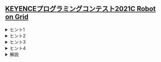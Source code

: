 <!--
author: HARADA Kento
-->
## [KEYENCEプログラミングコンテスト2021C Robot on Grid](https://atcoder.jp/contests/keyence2021/tasks/keyence2021_c)

<details><summary> ヒント1 </summary>

もしも空白マスが無い場合、どのような解法で解けるでしょうか。

</details>

<details><summary> ヒント2 </summary>

空白マスがある場合は、同じ経路が答えに複数回加算されます。ある経路が答えに何回加算されるか考えましょう。

</details>

<details><summary> ヒント3 </summary>

各経路は、「そのような移動が可能な書き込み方の総数」分だけ答えに加算されます。これを求めるにはどのような情報が必要でしょうか。

</details>

<details><summary> ヒント4 </summary>

$\mathrm{\Theta}(HW(H+W))$ の解法を考え、それを高速化してみましょう。

</details>

<details><summary> 解説 </summary>

もしも空白マスが無い場合は、DPで解くことができます（有名問題です）。
今回解きたい問題はこの有名問題を含んでいるため、似た解法が使えないか考えます。  
これは、「解きたい問題が有名問題を含んでいるとき、それと同様の解法が使えないか考える」という典型テクニックです。[この考え方を使う問題の例](https://atcoder.jp/contests/arc159/tasks/arc159_d)

マスへの書き込み方全てに対してDPで経路数を求めていると時間が足りません。  
そこで、「ある $(1,1)$ から $(H,W)$ までの経路について、そのような移動が可能な書き込み方の総数」を全ての経路について求め、足し合わせることを考えましょう。これは主客転倒と呼ばれる典型テクニックです。

ある経路に注目するとき、その経路で移動が可能な書き込み方の総数を計算するためには「その経路に含まれる空白マスの個数」が分かれば良いです。  
通った経路に含まれる空白マスを $t$ 個とすると、その経路で移動が可能な書き込み方の総数は $2^t \times 3^{HW-K-t}$ 通りです。これは、通った空白マスへの書き込み方が2通り、通っていない空白マスへが書き込み方は3通りあるためです。

「グリッド上の経路数を求めるDPに似たものを使う」ことと、「各経路については空白マスが含まれる個数のみ分かればよい」ということを合わせると、DPテーブルの定義として以下のものが思いつきます。  
$dp[i][j][t] = ((1,1)から出発して空白マスをt箇所通って(i,j)に到達するような経路の個数)$  
求める答えは
$\sum_{1\leq t \leq H+W} dp[H][W][t] \times 2^t 3^{HW-K-t}$
です。  
この解法を用いると $\mathrm{\Theta}(HW(H+W))$ で解くことができますが、このままだとTLEします。
高速化するにはどうすれば良いでしょうか？（計算量の悪い解法から考えて、それを高速化するという典型テクニックです）

先程の式は  
$\sum_{1\leq t \leq H+W} dp[H][W][t] \times 2^t 3^{HW-K-t} = 3^{HW-K} \times  \sum_{1\leq t \leq H+W} dp[H][W][t] \times (2/3)^t$  
のように分解することができます。  
この式の  
$\sum_{1\leq t \leq H+W} dp[H][W][t] \times (2/3)^t$  
の部分は、添え字 $t$ を持つ代わりに、空白マスを通るたび $(2/3)$ 倍して遷移させることでDP配列の次元を落とすことができます。  
以上の解法により、この問題を $\mathrm{O}(HW)$ で解くことができます。

実装例 (C++)
```cpp
#include <bits/stdc++.h>
using namespace std;
#include <atcoder/modint>
using namespace atcoder;
using mint = modint998244353;

vector<int> di = {1,0};
vector<int> dj = {0,1};

int main(){
    int h,w,k;
    cin >> h >> w >> k;
    vector<vector<int>> board(h,vector<int>(w,-1));
    //-1:空白 0:R 1:D 2:X
    for(int i = 0;i < k;i++){
        int hi,wi;
        char ci;
        cin >> hi >> wi >> ci;
        hi--,wi--;
        if(ci == 'R') board[hi][wi] = 0;
        if(ci == 'D') board[hi][wi] = 1;
        if(ci == 'X') board[hi][wi] = 2;
    }
    vector<vector<mint>> dp(h,vector<mint>(w));
    dp[0][0] = 1;
    mint c23 = mint(2)/3;
    for(int i = 0;i < h;i++){
        for(int j = 0;j < w;j++){
            for(int v = 0;v < 2;v++){
                if(v == 0 && board[i][j] == 0) continue;
                if(v == 1 && board[i][j] == 1) continue;
                int ni = i+di[v];
                int nj = j+dj[v];
                if(ni < 0 || nj < 0 || ni >= h || nj >= w) continue;
                mint coef = 1;
                if(board[i][j] == -1){
                    coef = c23;
                }
                dp[ni][nj] += dp[i][j]*coef;
            }
        }
    }
    mint ans = dp[h-1][w-1];
    ans *= mint(3).pow(h*w-k);
    cout << ans.val() << endl;
}
```
    
</details>
    